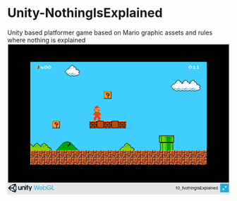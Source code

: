 # Unity-NothingIsExplained
Unity based platformer game based on Mario graphic assets and rules where nothing is explained
[![photo](/Screenshot/screenshot_1.png)](https://ddudas.itch.io/nothing-is-explained)

